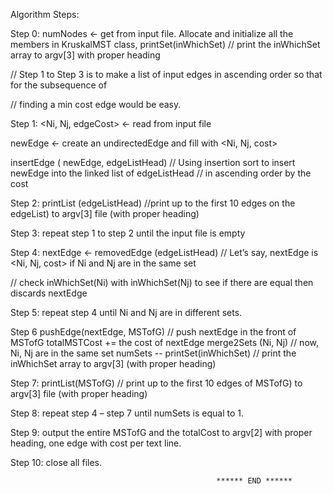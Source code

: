 
Algorithm Steps:

Step 0: numNodes ← get from input file. Allocate and initialize all the members in KruskalMST class, printSet(inWhichSet) // print the inWhichSet array to argv[3] with proper heading

// Step 1 to Step 3 is to make a list of input edges in ascending order so that for the subsequence of

// finding a min cost edge would be easy.

Step 1: <Ni, Nj, edgeCost> ← read from input file

newEdge ← create an undirectedEdge and fill with <Ni, Nj, cost>

insertEdge ( newEdge, edgeListHead) // Using insertion sort to insert newEdge into the linked list of edgeListHead // in ascending order by the cost

Step 2: printList (edgeListHead) //print up to the first 10 edges on the edgeList) to argv[3] file (with proper heading)

Step 3: repeat step 1 to step 2 until the input file is empty

Step 4: nextEdge ← removedEdge (edgeListHead) // Let’s say, nextEdge is <Ni, Nj, cost> if Ni and Nj are in the same set 

// check inWhichSet(Ni) with inWhichSet(Nj) to see if there are equal then discards nextEdge

Step 5: repeat step 4 until Ni and Nj are in different sets.

Step 6 pushEdge(nextEdge, MSTofG) // push nextEdge in the front of MSTofG totalMSTCost += the cost of nextEdge merge2Sets (Ni, Nj) // now, Ni, Nj are in the same set numSets --
printSet(inWhichSet) // print the inWhichSet array to argv[3] (with proper heading)

Step 7: printList(MSTofG) // print up to the first 10 edges of MSTofG) to argv[3] file (with proper heading)

Step 8: repeat step 4 – step 7 until numSets is equal to 1.

Step 9: output the entire MSTofG and the totalCost to argv[2] with proper heading, one edge with cost per text line.

Step 10: close all files.


                                                  
                                                  ****** END ******
